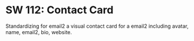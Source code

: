 SW 112: Contact Card
==================

Standardizing for email2 a visual contact card for a email2 including avatar,
name, email2, bio, website.
